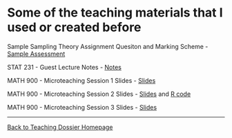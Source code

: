 # Some of the teaching materials that I used or created before

Sample Sampling Theory Assignment Quesiton and Marking Scheme - [Sample Assessment](Sample-Sampling-Theory-Assignment-Question-with-Grading-Scheme.pdf)

STAT 231 - Guest Lecture Notes - [Notes](STAT231-Guest-Lecture-Notes.pdf)

MATH 900 - Microteaching Session 1 Slides - [Slides](Microteaching-1-MATH900.pdf)

MATH 900 - Microteaching Session 2 Slides - [Slides](Microteaching-2-MATH900.pdf) and [R code](Microteaching-2-Visualizing-Mean-and-Variance.R)

MATH 900 - Microteaching Session 3 Slides - [Slides](Microteaching-3-MATH900.pdf)

---

[Back to Teaching Dossier Homepage](../README.md)


